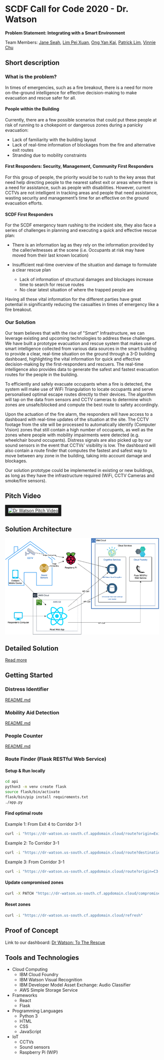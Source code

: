 # SCDF Call for Code 2020 - Dr. Watson
**Problem Statement: Integrating with a Smart Environment**

Team Members: [Jane Seah](https://github.com/shingkid), [Lim Pei Xuan](https://github.com/ellpeeaxe), [Ong Yan Kai](https://github.com/yankai364), [Patrick Lim](https://github.com/plyh), [Vinnie Chu](https://github.com/ballchuuu)

## Short description
### What is the problem?

In times of emergencies, such as a fire breakout, there is a need for more on-the-ground intelligence for effective decision-making to make evacuation and rescue safer for all. 

#### People within the Building

Currently, there are a few possible scenarios that could put these people at risk of running to a chokepoint or dangerous zones during a panicky evacuation:

* Lack of familiarity with the building layout
* Lack of real-time information of blockages from the fire and alternative exit routes
* Stranding due to mobility constraints

#### First Responders: Security, Management, Community First Responders

For this group of people, the priority would be to rush to the key areas that need help directing people to the nearest safest exit or areas where there is a need for assistance, such as people with disabilities. However, current CCTVs are not intelligent in tracking areas and people that need assistance, wasting security and management’s time for an effective on the ground evacuation efforts. 

#### SCDF First Responders
For the SCDF emergency team rushing to the incident site, they also face a series of challenges in planning and executing a quick and effective rescue plan:

* There is an information lag as they rely on the information provided by the caller/witnesses at the scene (i.e. Occupants at risk may have moved from their last known location)

* Insufficient real-time overview of the situation and damage to formulate a clear rescue plan
	* Lack of information of structural damages and blockages increase time to search for rescue routes 
	* No clear latest situation of where the trapped people are 

Having all these vital information for the different parties have great potential in significantly reducing the casualties in times of emergency like a fire breakout. 

### Our Solution
Our team believes that with the rise of "Smart" Infrastructure, we can leverage existing and upcoming technologies to address these challenges. We have built a prototype evacuation and rescue system that makes use of smart intelligence collected from various data sources in the smart building to provide a clear, real-time situation on the ground through a 3-D building dashboard, highlighting the vital information for quick and effective decision-making by the first-responders and rescuers. The real-time intelligence also provides data to generate the safest and fastest evacuation routes for the people in the building. 

To efficiently and safely evacuate occupants when a fire is detected, the system will make use of WiFi Triangulation to locate occupants and serve personalised optimal escape routes directly to their devices. The algorithm will tap on the data from sensors and CCTV cameras to determine which zones are unsafe/blocked and compute the best route to safety accordingly.

Upon the actuation of the fire alarm, the responders will have access to a dashboard with real-time updates of the situation at the site. The CCTV footage from the site will be processed to automatically identify (Computer Vision) zones that still contain a high number of occupants, as well as the zones where people with mobility impairments were detected (e.g. wheelchair bound occupants). Distress signals are also picked up by our sound sensors in the event that CCTVs' visibility is low. The dashboard will also contain a route finder that computes the fastest and safest way to move between any zone in the building, taking into account damage and blockages.

Our solution prototype could be implemented in existing or new buildings, as long as they have the infrastructure required (WiFi, CCTV Cameras and smoke/fire sensors).

## Pitch Video
<a href="http://www.youtube.com/watch?feature=player_embedded&v=FJVBh4wFeD4
" target="_blank"><img src="http://img.youtube.com/vi/FJVBh4wFeD4/0.jpg" 
alt="Dr Watson Pitch Video" width="240" height="180" border="10" /></a>

## Solution Architecture
![](sol-arch.png)

## Detailed Solution
[Read more](https://docs.google.com/document/d/11p-nnQ6YOiT5O3a395TWuMCOUkPPU2C8k-vCn7XmnOs/edit?usp=sharing)

## Getting Started

### Distress Identifier
[README.md](./distress-identifier/README.md)

### Mobility Aid Detection
[README.md](./MobilityAidDetection/README.md)

### People Counter
[README.md](./PeopleCounter/README.md)

### Route Finder (Flask RESTful Web Service)
#### Setup & Run locally
```sh
cd api
python3 -m venv create flask
source flask/bin/activate
flask/bin/pip install requirements.txt
./app.py
```

#### Find optimal route
Example 1: From Exit 4 to Corridor 3-1
```sh
curl -i "https://dr-watson.us-south.cf.appdomain.cloud/route?origin=Exit_4&destination=C3-1"
```

Example 2: To Corridor 3-1
```sh
curl -i "https://dr-watson.us-south.cf.appdomain.cloud/route?destination=C3-1"
```

Example 3: From Corridor 3-1
```sh
curl -i "https://dr-watson.us-south.cf.appdomain.cloud/route?origin=C3-1"
```

#### Update compromised zones
```sh
curl -X PATCH "https://dr-watson.us-south.cf.appdomain.cloud/compromised?zones[]=C2-1&zones[]=C3-1"
```

#### Reset zones
```sh
curl -i "https://dr-watson.us-south.cf.appdomain.cloud/refresh"
```

## Proof of Concept
Link to our dashboard: [Dr Watson: To The Rescue](http://dr-watson-to-the-rescue.s3-website-ap-southeast-1.amazonaws.com/)

## Tools and Technologies
* Cloud Computing
  - IBM Cloud Foundry
  - IBM Watson Visual Recognition
  - IBM Developer Model Asset Exchange: Audio Classifier
  - AWS Simple Storage Service
* Frameworks
  - React
  - Flask
* Programming Languages
  - Python 3
  - HTML
  - CSS
  - JavaScript
* IoT
  - CCTVs
  - Sound sensors
  - Raspberry Pi (WIP)
